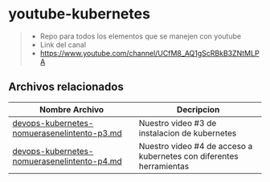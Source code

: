 # youtube-kubernetes
> * Repo para todos los elementos que se manejen con youtube 
> * Link del canal
> * https://www.youtube.com/channel/UCfM8_AQ1gScRBkB3ZNtMLPA


## Archivos relacionados

|Nombre Archivo|Decripcion|
|--------------|----------|
|[devops-kubernetes-nomuerasenelintento-p3.md](./devops-kubernetes-nomuerasenelintento-p3.md)|Nuestro video #3 de instalacion de kubernetes|
|[devops-kubernetes-nomuerasenelintento-p4.md](./devops-kubernetes-nomuerasenelintento-p4.md)|Nuestro video #4 de acceso a kubernetes con diferentes herramientas|